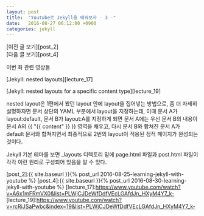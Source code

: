 ```yaml
---
layout: post
title:  "Youtube로 Jekyll을 배워보자 - 3 -"
date:   2016-08-27 06:12:00 +0900
categories: jekyll
---
```

[이전 글 보기][post_2]  
[다음 글 보기][post_4]

이번 화 관련 영상들

[Jekyll: nested layouts][lecture_17]

[Jekyll: nested layouts for a specific content type][lecture_19]

nested layout은 1편에서 봤던 layout 안에 layout을 집어넣는 방법으로, 좀 더 자세히 설명하자면 문서 상단의 YAML 부분에서 layout을 지정하는데, 이때 문서 A가 layout:default, 문서 B가 layout:A를 지정하게 되면 문서 A에는 우선 문서 B의 내용이 문서 A의 {{ "{{ content" }} }} 영역을 채우고, 다시 문서 B와 합쳐진 문서 A가 default 문서와 합쳐지면서 최종적으로 2번의 layout이 적용된 정적 페이지가 완성되는 것이다.

Jekyll 기본 테마를 보면 \_layouts 디렉토리 밑에 page.html 파일과 post.html 파일이 각각 이런 원리로 구성되어 있음을 알 수 있다.

[post_2]:{{ site.baseurl }}{% post_url 2016-08-25-learning-jekyll-with-youtube %}
[post_4]:{{ site.baseurl }}{% post_url 2016-08-30-learning-jekyll-with-youtube %}
[lecture_17]:https://www.youtube.com/watch?v=A6x1mFRmVX0&list=PLWjCJDeWfDdfVEcLGAfdJn_HXyM4Y7_k-
[lecture_19]:https://www.youtube.com/watch?v=rcRiJSaPwbc&index=19&list=PLWjCJDeWfDdfVEcLGAfdJn_HXyM4Y7_k-
